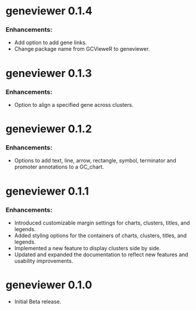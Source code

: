 # geneviewer 0.1.4

### Enhancements:
- Add option to add gene links.
- Change package name from GCVieweR to geneviewer.

# geneviewer 0.1.3

### Enhancements:
- Option to align a specified gene across clusters.

# geneviewer 0.1.2

### Enhancements:
- Options to add text, line, arrow, rectangle, symbol, terminator and 
promoter annotations to a GC_chart.

# geneviewer 0.1.1

### Enhancements:
- Introduced customizable margin settings for charts, clusters, titles, and legends.
- Added styling options for the containers of charts, clusters, titles, and legends.
- Implemented a new feature to display clusters side by side.
- Updated and expanded the documentation to reflect new features and usability 
improvements.


# geneviewer 0.1.0

* Initial Beta release.
